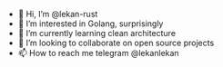 - 👋 Hi, I’m @lekan-rust
- 👀 I’m interested in Golang, surprisingly
- 🌱 I’m currently learning clean architecture
- 💞️ I’m looking to collaborate on open source projects
- 📫 How to reach me telegram @lekanlekan

<!---
lekan-rust/lekan-rust is a ✨ special ✨ repository because its `README.md` (this file) appears on your GitHub profile.
You can click the Preview link to take a look at your changes.
--->
